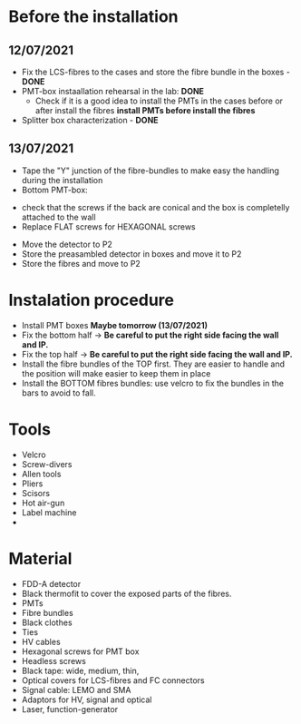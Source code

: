 # Before the installation 
## 12/07/2021
* Fix the LCS-fibres to the cases and store the fibre bundle in the boxes - **DONE**
* PMT-box instaallation rehearsal in the lab: **DONE**
  - Check if it is a good idea to install the PMTs in the cases before or after install the fibres **install PMTs before install the fibres**
* Splitter box characterization - **DONE**

## 13/07/2021
* Tape the "Y" junction of the fibre-bundles to make easy the handling during the installation
* Bottom PMT-box: 
 - check that the screws if the back are conical and the box is completelly attached to the wall
 - Replace FLAT screws for HEXAGONAL screws
* Move the detector to P2
* Store the preasambled detector in boxes and move it to P2
* Store the fibres and move to P2

# Instalation procedure
- Install PMT boxes **Maybe tomorrow (13/07/2021)**
- Fix the bottom half -> **Be careful to put the right side facing the wall and IP.**
- Fix the top half -> **Be careful to put the right side facing the wall and IP.**
- Install the fibre bundles of the TOP first. They are easier to handle and the position will make easier to keep them in place
- Install the BOTTOM fibres bundles: use velcro to fix the bundles in the bars to avoid to fall.

# Tools
- Velcro 
- Screw-divers
- Allen tools
- Pliers
- Scisors
- Hot air-gun
- Label machine
- 

# Material
- FDD-A detector
- Black thermofit to cover the exposed parts of the fibres.
- PMTs
- Fibre bundles
- Black clothes
- Ties
- HV cables
- Hexagonal screws for PMT box
- Headless screws
- Black tape: wide, medium, thin, 
- Optical covers for LCS-fibres and FC connectors
- Signal cable: LEMO and SMA
- Adaptors for HV, signal and optical
- Laser, function-generator
